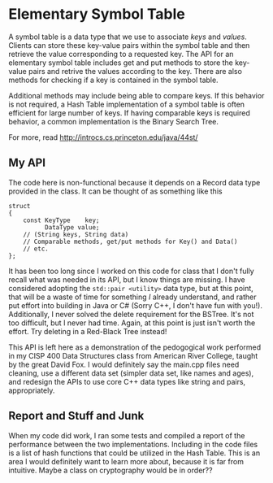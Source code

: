 # Elementary Symbol Table

A symbol table is a data type that we use to associate *keys* and *values*. Clients can store these key-value pairs within the symbol table and then retrieve the value corresponding to a requested key. The API for an elementary symbol table includes get and put methods to store the key-value pairs and retrive the values according to the key. There are also methods for checking if a key is contained in the symbol table. 

Additional methods may include being able to compare keys. If this behavior is not required, a Hash Table implementation of a symbol table is often efficient for large number of keys. If having comparable keys is required behavior, a common implementation is the Binary Search Tree. 

For more, read http://introcs.cs.princeton.edu/java/44st/

My API
----------

The code here is non-functional because it depends on a Record data type provided in the class. It can be thought of as something like this

```
struct
{
    const KeyType    key;
          DataType value;
    // (String keys, String data)
    // Comparable methods, get/put methods for Key() and Data()
    // etc.
};
```

It has been too long since I worked on this code for class that I don't fully recall what was needed in its API, but I know things are missing. I have considered adopting the `std::pair <utility>` data type, but at this point, that will be a waste of time for something *I* already understand, and rather put effort into building in Java or C# (Sorry C++, I don't have fun with you!). Additionally, I never solved the delete requirement for the BSTree. It's not too difficult, but I never had time. Again, at this point is just isn't worth the effort. Try deleting in a Red-Black Tree instead! 

This API is left here as a demonstration of the pedogogical work performed in my CISP 400 Data Structures class from American River College, taught by the great David Fox. I would definitely say the main.cpp files need cleaning, use a different data set (simpler data set, like names and ages), and redesign the APIs to use core C++ data types like string and pairs, appropriately. 

Report and Stuff and Junk
------------

When my code did work, I ran some tests and compiled a report of the performance between the two implementations. Including in the code files is a list of hash functions that could be utilized in the Hash Table. This is an area I would definitely want to learn more about, because it is far from intuitive. Maybe a class on cryptography would be in order?? 

